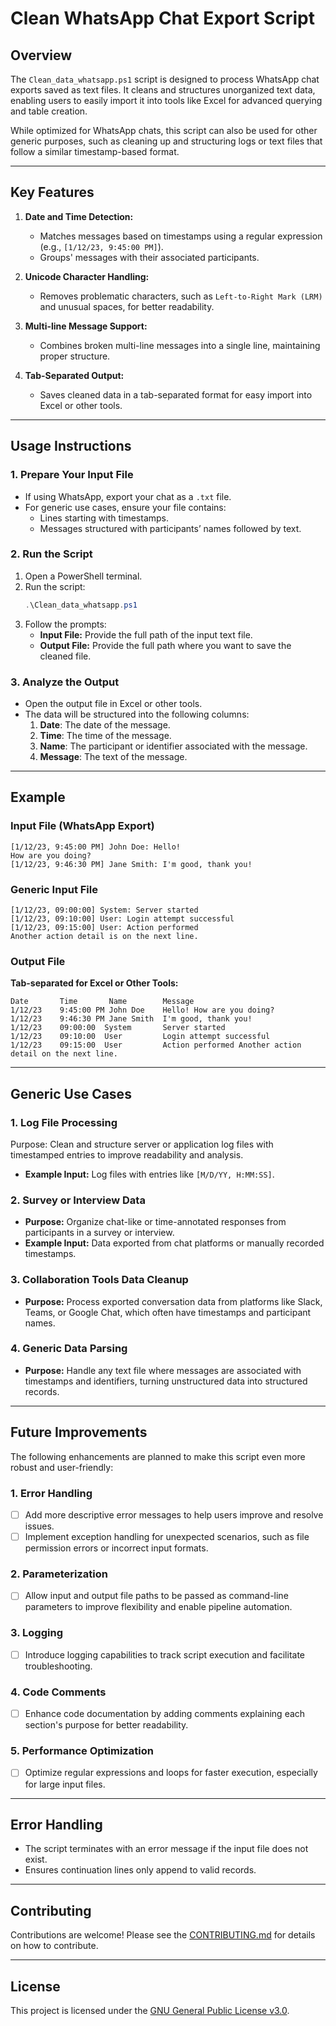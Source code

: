 # Clean WhatsApp Chat Export Script

## Overview
The `Clean_data_whatsapp.ps1` script is designed to process WhatsApp chat exports saved as text files. It cleans and structures unorganized text data, enabling users to easily import it into tools like Excel for advanced querying and table creation.

While optimized for WhatsApp chats, this script can also be used for other generic purposes, such as cleaning up and structuring logs or text files that follow a similar timestamp-based format.

---

## Key Features
1. **Date and Time Detection:**
   - Matches messages based on timestamps using a regular expression (e.g., `[1/12/23, 9:45:00 PM]`).
   - Groups' messages with their associated participants.

2. **Unicode Character Handling:**
   - Removes problematic characters, such as `Left-to-Right Mark (LRM)` and unusual spaces, for better readability.

3. **Multi-line Message Support:**
   - Combines broken multi-line messages into a single line, maintaining proper structure.

4. **Tab-Separated Output:**
   - Saves cleaned data in a tab-separated format for easy import into Excel or other tools.

---

## Usage Instructions
### 1. Prepare Your Input File
- If using WhatsApp, export your chat as a `.txt` file.
- For generic use cases, ensure your file contains:
  - Lines starting with timestamps.
  - Messages structured with participants’ names followed by text.

### 2. Run the Script
1. Open a PowerShell terminal.
2. Run the script:
   ```PowerShell
   .\Clean_data_whatsapp.ps1
   ```
3. Follow the prompts:
   - **Input File:** Provide the full path of the input text file.
   - **Output File:** Provide the full path where you want to save the cleaned file.

### 3. Analyze the Output
- Open the output file in Excel or other tools.
- The data will be structured into the following columns:
  1. **Date**: The date of the message.
  2. **Time**: The time of the message.
  3. **Name**: The participant or identifier associated with the message.
  4. **Message**: The text of the message.

---

## Example
### Input File (WhatsApp Export)
```
[1/12/23, 9:45:00 PM] John Doe: Hello!
How are you doing?
[1/12/23, 9:46:30 PM] Jane Smith: I'm good, thank you!
```

### Generic Input File
```
[1/12/23, 09:00:00] System: Server started
[1/12/23, 09:10:00] User: Login attempt successful
[1/12/23, 09:15:00] User: Action performed
Another action detail is on the next line.
```

### Output File
**Tab-separated for Excel or Other Tools:**
```
Date       Time       Name        Message
1/12/23    9:45:00 PM John Doe    Hello! How are you doing?
1/12/23    9:46:30 PM Jane Smith  I'm good, thank you!
1/12/23    09:00:00  System       Server started
1/12/23    09:10:00  User         Login attempt successful
1/12/23    09:15:00  User         Action performed Another action detail on the next line.
```

---

## Generic Use Cases

### 1. **Log File Processing**
   Purpose: Clean and structure server or application log files with timestamped entries to improve readability and analysis.
   - **Example Input:** Log files with entries like `[M/D/YY, H:MM:SS]`.

### 2. **Survey or Interview Data**
   - **Purpose:** Organize chat-like or time-annotated responses from participants in a survey or interview.
   - **Example Input:** Data exported from chat platforms or manually recorded timestamps.

### 3. **Collaboration Tools Data Cleanup**
   - **Purpose:** Process exported conversation data from platforms like Slack, Teams, or Google Chat, which often have timestamps and participant names.

### 4. **Generic Data Parsing**
   - **Purpose:** Handle any text file where messages are associated with timestamps and identifiers, turning unstructured data into structured records.

---

## Future Improvements
The following enhancements are planned to  make this script even more robust and user-friendly:

### 1. **Error Handling**
   - [ ] Add more descriptive error messages to help users improve and resolve issues.
   - [ ] Implement exception handling for unexpected scenarios, such as file permission errors or incorrect input formats.

### 2. **Parameterization**
   - [ ] Allow input and output file paths to be passed as command-line parameters to improve flexibility and enable pipeline automation.

### 3. **Logging**
   - [ ] Introduce logging capabilities to track script execution and facilitate troubleshooting.

### 4. **Code Comments**
   -  [ ] Enhance code documentation by adding comments explaining each section's purpose for better readability.

### 5. **Performance Optimization**
   - [ ] Optimize regular expressions and loops for faster execution, especially for large input files.

---

## Error Handling
- The script terminates with an error message if the input file does not exist.
- Ensures continuation lines only append to valid records.

---

## Contributing
Contributions are welcome! Please see the [CONTRIBUTING.md](../CONTRIBUTING.md) for details on how to contribute.

---

## License
This project is licensed under the [GNU General Public License v3.0](../LICENSE).
